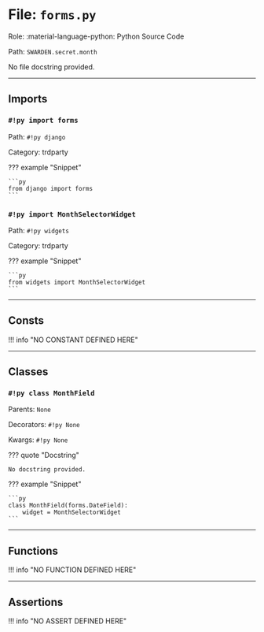 # File: `forms.py`

Role: :material-language-python: Python Source Code

Path: `SWARDEN.secret.month`

No file docstring provided.

---

## Imports

### `#!py import forms`

Path: `#!py django`

Category: trdparty

??? example "Snippet"

    ```py
    from django import forms
    ```

### `#!py import MonthSelectorWidget`

Path: `#!py widgets`

Category: trdparty

??? example "Snippet"

    ```py
    from widgets import MonthSelectorWidget
    ```



---

## Consts

!!! info "NO CONSTANT DEFINED HERE"

---

## Classes

### `#!py class MonthField`

Parents: `None`

Decorators: `#!py None`

Kwargs: `#!py None`

??? quote "Docstring"

    No docstring provided.

??? example "Snippet"

    ```py
    class MonthField(forms.DateField):
        widget = MonthSelectorWidget
    ```



---

## Functions

!!! info "NO FUNCTION DEFINED HERE"

---

## Assertions

!!! info "NO ASSERT DEFINED HERE"
